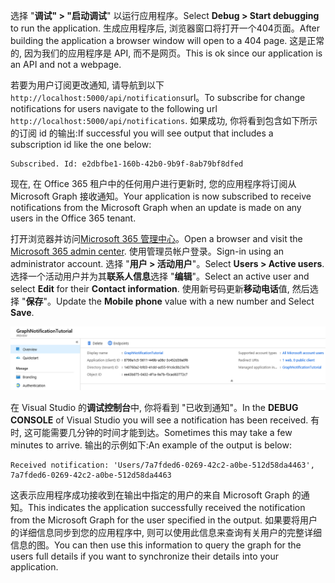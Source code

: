 <!-- markdownlint-disable MD002 MD041 -->

<span data-ttu-id="ab2fe-101">选择 "**调试" > "启动调试**" 以运行应用程序。</span><span class="sxs-lookup"><span data-stu-id="ab2fe-101">Select **Debug > Start debugging** to run the application.</span></span> <span data-ttu-id="ab2fe-102">生成应用程序后, 浏览器窗口将打开一个404页面。</span><span class="sxs-lookup"><span data-stu-id="ab2fe-102">After building the application a browser window will open to a 404 page.</span></span> <span data-ttu-id="ab2fe-103">这是正常的, 因为我们的应用程序是 API, 而不是网页。</span><span class="sxs-lookup"><span data-stu-id="ab2fe-103">This is ok since our application is an API and not a webpage.</span></span>

<span data-ttu-id="ab2fe-104">若要为用户订阅更改通知, 请导航到以下`http://localhost:5000/api/notifications`url。</span><span class="sxs-lookup"><span data-stu-id="ab2fe-104">To subscribe for change notifications for users navigate to the following url `http://localhost:5000/api/notifications`.</span></span> <span data-ttu-id="ab2fe-105">如果成功, 你将看到包含如下所示的订阅 id 的输出:</span><span class="sxs-lookup"><span data-stu-id="ab2fe-105">If successful you will see output that includes a subscription id like the one below:</span></span>

```shell
Subscribed. Id: e2dbfbe1-160b-42b0-9b9f-8ab79bf8dfed
```

<span data-ttu-id="ab2fe-106">现在, 在 Office 365 租户中的任何用户进行更新时, 您的应用程序将订阅从 Microsoft Graph 接收通知。</span><span class="sxs-lookup"><span data-stu-id="ab2fe-106">Your application is now subscribed to receive notifications from the Microsoft Graph when an update is made on any users in the Office 365 tenant.</span></span>

<span data-ttu-id="ab2fe-107">打开浏览器并访问[Microsoft 365 管理中心](https://admin.microsoft.com/AdminPortal)。</span><span class="sxs-lookup"><span data-stu-id="ab2fe-107">Open a browser and visit the [Microsoft 365 admin center](https://admin.microsoft.com/AdminPortal).</span></span> <span data-ttu-id="ab2fe-108">使用管理员帐户登录。</span><span class="sxs-lookup"><span data-stu-id="ab2fe-108">Sign-in using an administrator account.</span></span> <span data-ttu-id="ab2fe-109">选择 "**用户 > 活动用户**"。</span><span class="sxs-lookup"><span data-stu-id="ab2fe-109">Select **Users > Active users**.</span></span> <span data-ttu-id="ab2fe-110">选择一个活动用户并为其**联系人信息**选择 "**编辑**"。</span><span class="sxs-lookup"><span data-stu-id="ab2fe-110">Select an active user and select **Edit** for their **Contact information**.</span></span> <span data-ttu-id="ab2fe-111">使用新号码更新**移动电话**值, 然后选择 "**保存**"。</span><span class="sxs-lookup"><span data-stu-id="ab2fe-111">Update the **Mobile phone** value with a new number and Select **Save**.</span></span>

![用户详细信息的屏幕截图](./images/03.png)

<span data-ttu-id="ab2fe-113">在 Visual Studio 的**调试控制台**中, 你将看到 "已收到通知"。</span><span class="sxs-lookup"><span data-stu-id="ab2fe-113">In the **DEBUG CONSOLE** of Visual Studio you will see a notification has been received.</span></span> <span data-ttu-id="ab2fe-114">有时, 这可能需要几分钟的时间才能到达。</span><span class="sxs-lookup"><span data-stu-id="ab2fe-114">Sometimes this may take a few minutes to arrive.</span></span> <span data-ttu-id="ab2fe-115">输出的示例如下:</span><span class="sxs-lookup"><span data-stu-id="ab2fe-115">An example of the output is below:</span></span>

```shell
Received notification: 'Users/7a7fded6-0269-42c2-a0be-512d58da4463', 7a7fded6-0269-42c2-a0be-512d58da4463
```

<span data-ttu-id="ab2fe-116">这表示应用程序成功接收到在输出中指定的用户的来自 Microsoft Graph 的通知。</span><span class="sxs-lookup"><span data-stu-id="ab2fe-116">This indicates the application successfully received the notification from the Microsoft Graph for the user specified in the output.</span></span> <span data-ttu-id="ab2fe-117">如果要将用户的详细信息同步到您的应用程序中, 则可以使用此信息来查询有关用户的完整详细信息的图。</span><span class="sxs-lookup"><span data-stu-id="ab2fe-117">You can then use this information to query the graph for the users full details if you want to synchronize their details into your application.</span></span>